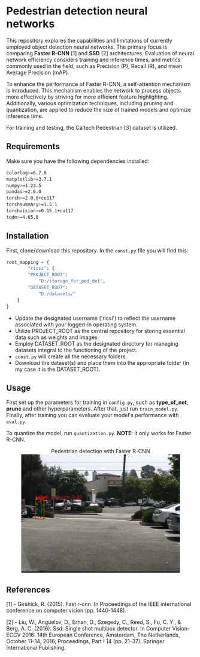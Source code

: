 # Pedestrian detection neural networks

This repository explores the capabilities and limitations of currently employed object detection neural networks. 
The primary focus is comparing **Faster R-CNN** [1] and **SSD** [2] architectures. 
Evaluation of neural network efficiency considers training and inference times, and metrics commonly used in the field, such as 
Precision (P), Recall (R), and mean Average Precision (mAP).

To enhance the performance of Faster R-CNN, a self-attention mechanism is introduced. 
This mechanism enables the network to process objects more effectively by striving for more efficient feature highlighting. 
Additionally, various optimization techniques, including pruning and quantization, are applied to reduce the size of 
trained models and optimize inference time.

For training and testing, the Caltech Pedestrian [3] dataset is utilized.

## Requirements
Make sure you have the following dependencies installed:

```bash
colorlog>=6.7.0
matplotlib>=3.7.1
numpy>=1.23.5
pandas>=2.0.0
torch>=2.0.0+cu117
torchsummary>=1.5.1
torchvision>=0.15.1+cu117
tqdm>=4.65.0
```

## Installation
First, clone/download this repository. In the `const.py` file you will find this:

```python
root_mapping = {
        "ricsi": {
        "PROJECT_ROOT":
            "D:/storage_for_ped_det",
        "DATASET_ROOT":
            "D:/datasets/"
    }
}
```

- Update the designated username ('ricsi') to reflect the username associated with your logged-in operating system.
- Utilize PROJECT_ROOT as the central repository for storing essential data such as weights and images
- Employ DATASET_ROOT as the designated directory for managing datasets integral to the functioning of the project.
- `const.py` will create all the necessary folders.
- Download the dataset(s) and place them into the appropriate folder (in my case it is the DATASET_ROOT).

## Usage

First set up the parameters for training in `config.py`, such as **type_of_net**, **prune** and other hyperparameters.
After that, just run `train_model.py`. Finally, after training you can evaluate your model's performance with `eval.py`.

To quantize the model, run `quantization.py`. **NOTE**: it only works for Faster R-CNN.

<figure align="center">
  <figcaption>Pedestrian detection with Faster R-CNN</figcaption>
  <img src="images/faster_rcnn.png" alt="training_fcnn" width="683"/>
</figure>

## References
[1] - Girshick, R. (2015). Fast r-cnn. In Proceedings of the IEEE international conference on computer vision (pp. 1440-1448).

[2] - Liu, W., Anguelov, D., Erhan, D., Szegedy, C., Reed, S., Fu, C. Y., & Berg, A. C. (2016). 
Ssd: Single shot multibox detector. In Computer Vision–ECCV 2016: 14th European Conference, Amsterdam, 
The Netherlands, October 11–14, 2016, Proceedings, Part I 14 (pp. 21-37). Springer International Publishing.
